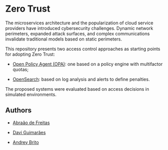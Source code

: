 # Zero Trust

The microservices architecture and the popularization of cloud service providers have introduced cybersecurity challenges. Dynamic network perimeters, expanded attack surfaces, and complex communications invalidate traditional models based on static perimeters.  

This repository presents two access control approaches as starting points for adopting Zero Trust:

- [Open Policy Agent (OPA)](https://github.com/AbraaoCF/zero-trust/blob/main/opa/README.md): one based on a policy engine with multifactor quotas;

- [OpenSearch](https://github.com/AbraaoCF/zero-trust/blob/main/opensearch/README.md): based on log analysis and alerts to define penalties.

The proposed systems were evaluated based on access decisions in simulated environments.

## Authors

- [Abraão de Freitas](https://github.com/AbraaoCF)

- [Davi Guimarães](https://github.com/davihsg)

- [Andrey Brito](https://github.com/aembrito)
